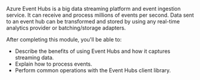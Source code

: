 
Azure Event Hubs is a big data streaming platform and event ingestion service. It can receive and process millions of events per second. Data sent to an event hub can be transformed and stored by using any real-time analytics provider or batching/storage adapters.

After completing this module, you'll be able to:

* Describe the benefits of using Event Hubs and how it captures streaming data.
* Explain how to process events.
* Perform common operations with the Event Hubs client library.
